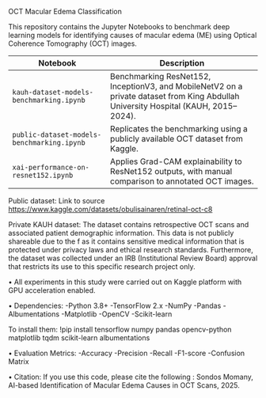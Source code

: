 OCT Macular Edema Classification

This repository contains the Jupyter Notebooks to benchmark deep learning models for identifying causes of macular edema (ME) using Optical Coherence Tomography (OCT) images.

| Notebook | Description |
|----------|-------------|
| `kauh-dataset-models-benchmarking.ipynb` | Benchmarking ResNet152, InceptionV3, and MobileNetV2 on a private dataset from King Abdullah University Hospital (KAUH, 2015–2024). |
| `public-dataset-models-benchmarking.ipynb` | Replicates the benchmarking using a publicly available OCT dataset from Kaggle. |
| `xai-performance-on-resnet152.ipynb` | Applies Grad-CAM explainability to ResNet152 outputs, with manual comparison to annotated OCT images. |

Public dataset: Link to source https://www.kaggle.com/datasets/obulisainaren/retinal-oct-c8

Private KAUH dataset: The dataset contains retrospective OCT scans and associated patient demographic information. This data is not publicly shareable due to the f as it contains sensitive medical information that is protected under privacy laws and ethical research standards. Furthermore, the dataset was collected under an IRB (Institutional Review Board) approval that restricts its use to this specific research project only.

• All experiments in this study were carried out on Kaggle platform with GPU acceleration enabled.

• Dependencies: 
-Python 3.8+
-TensorFlow 2.x
-NumPy
-Pandas
-Albumentations
-Matplotlib
-OpenCV
-Scikit-learn

To install them:
!pip install tensorflow numpy pandas opencv-python matplotlib tqdm scikit-learn albumentations

• Evaluation Metrics:
-Accuracy 
-Precision
-Recall 
-F1-score
-Confusion Matrix

• Citation:
If you use this code, please cite the following :
Sondos Momany, AI-based Identification of Macular Edema Causes in OCT Scans, 2025.
